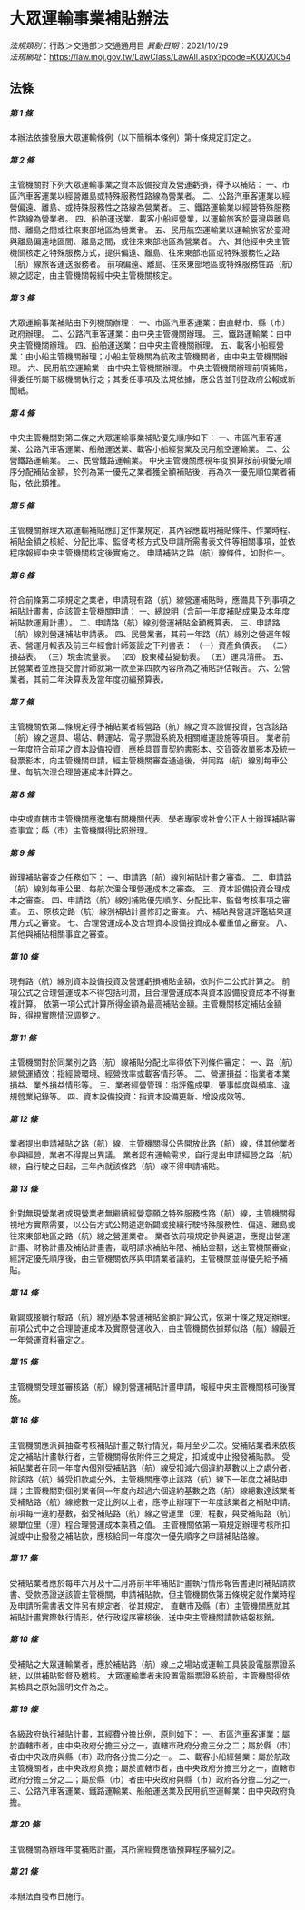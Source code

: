 # 大眾運輸事業補貼辦法

*法規類別*：行政＞交通部＞交通通用目
*異動日期*：2021/10/29  
*法規網址*：https://law.moj.gov.tw/LawClass/LawAll.aspx?pcode=K0020054



## 法條
##### 第 1 條
本辦法依據發展大眾運輸條例（以下簡稱本條例）第十條規定訂定之。

##### 第 2 條
主管機關對下列大眾運輸事業之資本設備投資及營運虧損，得予以補貼：
一、市區汽車客運業以經營離島或特殊服務性路線為營業者。
二、公路汽車客運業以經營偏遠、離島、或特殊服務性之路線為營業者。
三、鐵路運輸業以經營特殊服務性路線為營業者。
四、船舶運送業、載客小船經營業，以運輸旅客於臺灣與離島間、離島之間或往來東部地區為營業者。
五、民用航空運輸業以運輸旅客於臺灣與離島偏遠地區間、離島之間，或往來東部地區為營業者。
六、其他經中央主管機關核定之特殊服務方式，提供偏遠、離島、往來東部地區或特殊服務性之路（航）線旅客運送服務者。
前項偏遠、離島、往來東部地區或特殊服務性路（航）線之認定，由主管機關報經中央主管機關核定。

##### 第 3 條
大眾運輸事業補貼由下列機關辦理：
一、市區汽車客運業：由直轄市、縣（市）政府辦理。
二、公路汽車客運業：由中央主管機關辦理。
三、鐵路運輸業：由中央主管機關辦理。
四、船舶運送業：由中央主管機關辦理。
五、載客小船經營業：由小船主管機關辦理；小船主管機關為航政主管機關者，由中央主管機關辦理。
六、民用航空運輸業：由中央主管機關辦理。
中央主管機關辦理前項補貼，得委任所屬下級機關執行之；其委任事項及法規依據，應公告並刊登政府公報或新聞紙。

##### 第 4 條
中央主管機關對第二條之大眾運輸事業補貼優先順序如下：
一、市區汽車客運業、公路汽車客運業、船舶運送業、載客小船經營業及民用航空運輸業。
二、公營鐵路運輸業。
三、民營鐵路運輸業。
中央主管機關應視年度預算按前項優先順序分配補貼金額，於列為第一優先之業者獲全額補貼後，再為次一優先順位業者補貼，依此類推。

##### 第 5 條
主管機關辦理大眾運輸補貼應訂定作業規定，其內容應載明補貼條件、作業時程、補貼金額之核給、分配比率、監督考核方式及申請所需書表文件等相關事項，並依程序報經中央主管機關核定後實施之。
申請補貼之路（航）線條件，如附件一。

##### 第 6 條
符合前條第二項規定之業者，申請現有路（航）線營運補貼時，應備具下列事項之補貼計畫書，向該管主管機關申請：
一、總說明（含前一年度補貼成果及本年度補貼款運用計畫）。
二、申請路（航）線別營運補貼金額概算表。
三、申請路（航）線別營運補貼申請表。
四、民營業者，其前一年路（航）線別之營運年報表、營運月報表及前三年經會計師簽證之下列書表：
（一）資產負債表。
（二）損益表。
（三）現金流量表。
（四）股東權益變動表。
（五）運具清冊。
五、民營業者並應提交會計師就第一款至第四款內容所為之補貼評估報告。
六、公營業者，其前二年決算表及當年度初編預算表。

##### 第 7 條
主管機關依第二條規定得予補貼業者經營路（航）線之資本設備投資，包含該路（航）線之運具、場站、轉運站、電子票證系統及相關維運設施等項目。
業者前一年度符合前項之資本設備投資，應檢具買賣契約書影本、交貨簽收單影本及統一發票影本，向主管機關申請，經主管機關審查通過後，併同路（航）線別每車公里、每航次浬合理營運成本計算之。

##### 第 8 條
中央或直轄市主管機關應邀集有關機關代表、學者專家或社會公正人士辦理補貼審查事宜；縣（市）主管機關得比照辦理。

##### 第 9 條
辦理補貼審查之任務如下：
一、申請路（航）線別補貼計畫之審查。
二、申請路（航）線別每車公里、每航次浬合理營運成本之審查。
三、資本設備投資合理成本之審查。
四、申請路（航）線別補貼優先順序、分配比率、監督考核事項之審查。
五、原核定路（航）線別補貼計畫修訂之審查。
六、補貼與營運評鑑結果運用方式之審查。
七、合理營運成本及合理資本設備投資成本權重值之審查。
八、其他與補貼相關事宜之審查。

##### 第 10 條
現有路（航）線別資本設備投資及營運虧損補貼金額，依附件二公式計算之。
前項公式之合理營運成本不得包括利潤，且合理營運成本與資本設備投資成本不得重複計算。
依第一項公式計算所得金額為最高補貼金額。主管機關核定補貼金額時，得視實際情況調整之。

##### 第 11 條
主管機關對於同業別之路（航）線補貼分配比率得依下列條件審定：
一、路（航）線營運績效：指經營環境、經營效率或載客情形等。
二、營運損益：指業者本業損益、業外損益情形等。
三、業者經營管理：指評鑑成果、肇事幅度與頻率、違規營業紀錄等。
四、資本設備投資：指資本設備更新、增設成效等。

##### 第 12 條
業者提出申請補貼之路（航）線，主管機關得公告開放此路（航）線，供其他業者參與經營，業者不得提出異議。
業者認有運輸需求，自行提出申請經營之路（航）線，自行駛之日起，三年內就該條路（航）線不得申請補貼。

##### 第 13 條
針對無現營業者或現營業者無繼續經營意願之特殊服務性路（航）線，主管機關得視地方實際需要，以公告方式公開遴選新闢或接續行駛特殊服務性、偏遠、離島或往來東部地區之路（航）線之營運業者。
業者依前項規定參與遴選，應提出營運計畫、財務計畫及補貼計畫書，載明請求補貼年限、補貼金額，送主管機關審查，經評定優先順序後，由主管機關依序與申請業者議約，主管機關並得優先給予補貼。

##### 第 14 條
新闢或接續行駛路（航）線別基本營運補貼金額計算公式，依第十條之規定辦理。
前項公式中之合理營運成本及實際營運收入，由主管機關依據類似路（航）線最近一年營運資料審定之。

##### 第 15 條
主管機關受理並審核路（航）線別營運補貼計畫申請，報經中央主管機關核可後實施。

##### 第 16 條
主管機關應派員抽查考核補貼計畫之執行情況，每月至少二次。受補貼業者未依核定之補貼計畫執行者，主管機關得依附件三之規定，扣減或中止撥發補貼款。
受補貼業者在同一年度內個別受補貼路（航）線受扣減六個違約基數以上之處分者，除該路（航）線受扣款處分外，主管機關應停止該路（航）線下一年度之補貼申請；主管機關對個別業者同一年度內超過六個違約基數之路（航）線總數達該業者受補貼路（航）線總數一定比例以上者，應停止辦理下一年度該業者之補貼申請。
前項每一違約基數，指受補貼路（航）線之營運里（浬）程數，與受補貼路（航）線單位里（浬）程合理營運成本乘積之值。
主管機關依第一項規定辦理考核所扣減或中止撥發之補貼款，應核給同一年度次一優先順序之申請補貼路線。

##### 第 17 條
受補貼業者應於每年六月及十二月將前半年補貼計畫執行情形報告書連同補貼請款書、受款憑證送該管主管機關，申請補貼款。但主管機關依第五條規定就作業時程及申請所需書表文件另有規定者，從其規定。
直轄市及縣（市）主管機關應就其補貼計畫實際執行情形，依行政程序審核後，送中央主管機關請款結報核銷。

##### 第 18 條
受補貼之大眾運輸業者，應於補貼路（航）線上之場站或運輸工具裝設電腦票證系統，以供補貼監督及稽核。
大眾運輸業者未設置電腦票證系統前，主管機關得依其檢具之原始證明文件為之。

##### 第 19 條
各級政府執行補貼計畫，其經費分擔比例，原則如下：
一、市區汽車客運業：屬於直轄市者，由中央政府分擔三分之一，直轄市政府分擔三分之二；屬於縣（市）者由中央政府與縣（市）政府各分擔二分之一。
二、載客小船經營業：屬於航政主管機關者，由中央政府負擔；屬於直轄市者，由中央政府分擔三分之一，直轄市政府分擔三分之二；屬於縣（市）者由中央政府與縣（市）政府各分擔二分之一。
三、公路汽車客運業、鐵路運輸業、船舶運送業及民用航空運輸業：由中央政府負擔。

##### 第 20 條
主管機關為辦理年度補貼計畫，其所需經費應循預算程序編列之。

##### 第 21 條
本辦法自發布日施行。



